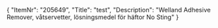 {
  "ItemNr": "205649",
  "Title": "test",
  "Description": "Welland Adhesive Remover, våtservetter, lösningsmedel för häftor No Sting"
}